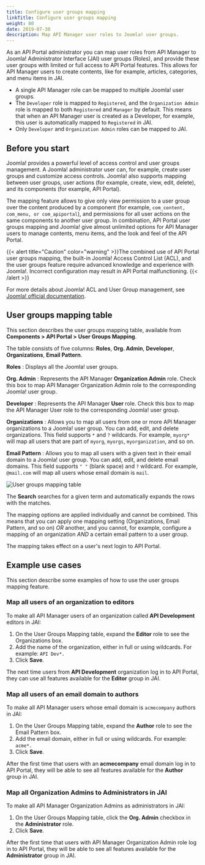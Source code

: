 ```yaml
---
title: Configure user groups mapping
linkTitle: Configure user groups mapping
weight: 80
date: 2019-07-30
description: Map API Manager user roles to Joomla! user groups.
---
```

As an API Portal administrator you can map user roles from API Manager to Joomla! Administrator Interface (JAI) user groups (Roles), and provide these user groups with limited or full access to API Portal features. This allows for API Manager users to create contents, like for example, articles, categories, and menu items in JAI.

* A single API Manager role can be mapped to multiple Joomla! user groups.
* The `Developer` role is mapped to `Registered`, and the `Organization Admin` role is mapped to both `Registered` and `Manager` by default. This means that when an API Manager user is created as a Developer, for example, this user is automatically mapped to `Registered` in JAI.
* Only `Developer` and `Organization Admin` roles can be mapped to JAI.

## Before you start

Joomla! provides a powerful level of access control and user groups management. A Joomla! administrator user can, for example, create user groups and customize access controls. Joomla! also supports mapping between user groups, user actions (for example, create, view, edit, delete), and its components (for example, API Portal).

The mapping feature allows to give only view permission to a user group over the content produced by a component (for example, `com_content, com_menu, or com_apiportal`), and permissions for all user actions on the same components to another user group. In combination, API Portal user groups mapping and Joomla! give almost unlimited options for API Manager users to manage contents, menu items, and the look and feel of the API Portal.

{{< alert title="Caution" color="warning" >}}The combined use of API Portal user groups mapping, the built-in Joomla! Access Control List (ACL), and the user groups feature require advanced knowledge and experience with Joomla!. Incorrect configuration may result in API Portal malfunctioning. {{< /alert >}}

For more details about Joomla! ACL and User Group management, see [Joomla! official documentation](https://docs.joomla.org/Special:MyLanguage/J3.x:Access_Control_List_Tutorial).

## User groups mapping table

This section describes the user groups mapping table, available from **Components > API Portal > User Groups Mapping**.

The table consists of five columns: **Roles**, **Org. Admin**, **Developer**, **Organizations**, **Email Pattern**.

**Roles**
: Displays all the Joomla! user groups.

**Org. Admin**
: Represents the API Manager **Organization Admin** role. Check this box to map API Manager Organization Admin role to the corresponding Joomla! user group.

**Developer**
: Represents the API Manager **User** role. Check this box to map the API Manager User role to the corresponding Joomla! user group.

**Organizations**
: Allows you to map all users from one or more API Manager organizations to a Joomla! user group. You can add, edit, and delete organizations. This field supports `*` and `?` wildcards. For example, `myorg*` will map all users that are part of `myorg`, `myorgs`, `myorganization`, and so on.

**Email Pattern**
: Allows you to map all users with a given text in their email domain to a Joomla! user group. You can add, edit, and delete email domains. This field supports `" "` (blank space) and `?` wildcard. For example, `@mail.com` will map all users whose email domain is `mail`.

![User groups mapping table](/Images/APIPortal/role_mapping_expanded.png)

The **Search** searches for a given term and automatically expands the rows with the matches.

The mapping options are applied individually and cannot be combined. This means that you can apply one mapping setting (Organizations, Email Pattern, and so on) *OR* another, and you cannot, for example, configure a mapping of an organization *AND* a certain email pattern to a user group.  

The mapping takes effect on a user's next login to API Portal.

## Example use cases

This section describe some examples of how to use the user groups mapping feature.

### Map all users of an organization to editors

To make all API Manager users of an organization called **API Development** editors in JAI:

1. On the User Groups Mapping table, expand the **Editor** role to see the Organizations box.
2. Add the name of the organization, either in full or using wildcards. For example: `API Dev*.`
3. Click **Save**.

The next time users from **API Development** organization log in to API Portal, they can use all features available for the **Editor** group in JAI.

### Map all users of an email domain to authors

To make all API Manager users whose email domain is `acmecompany` authors in JAI:

1. On the User Groups Mapping table, expand the **Author** role to see the Email Pattern box.
2. Add the email domain, either in full or using wildcards. For example: `acme*.`
3. Click **Save**.

After the first time that users with an **acmecompany** email domain log in to API Portal, they will be able to see all features available for the **Author** group in JAI.

### Map all Organization Admins to Administrators in JAI

To make all API Manager Organization Admins as administrators in JAI:

1. On the User Groups Mapping table, click the **Org. Admin** checkbox in the **Administrator** role.
2. Click **Save**.

After the first time that users with API Manager Organization Admin role log in to API Portal, they will be able to see all features available for the **Administrator** group in JAI.
